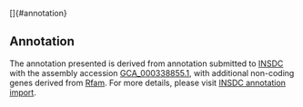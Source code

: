 []{#annotation}

Annotation
----------

The annotation presented is derived from annotation submitted to
[INSDC](http://www.insdc.org) with the assembly accession
[GCA\_000338855.1](http://www.ebi.ac.uk/ena/data/view/GCA_000338855.1),
with additional non-coding genes derived from
[Rfam](http://rfam.xfam.org/). For more details, please visit [INSDC
annotation
import](http://ensemblgenomes.org/info/data/insdc_annotation).
